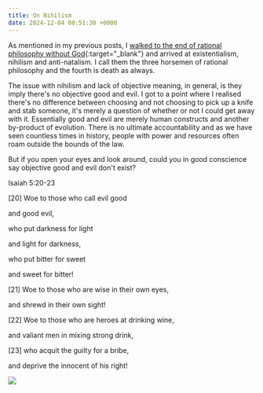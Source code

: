 ```yaml
---
title: On Nihilism
date: 2024-12-04 00:51:30 +0000
---
```


As mentioned in my previous posts, I [walked to the end of rational philosophy without God](../on-gdel-incompleteness-theorems/){:target="_blank"} and arrived at existentialism, nihilism and anti-natalism. I call them the three horsemen of rational philosophy and the fourth is death as always.

The issue with nihilism and lack of objective meaning, in general, is they imply there's no objective good and evil. I got to a point where I realised there's no difference between choosing and not choosing to pick up a knife and stab someone, it's merely a question of whether or not I could get away with it. Essentially good and evil are merely human constructs and another by-product of evolution. There is no ultimate accountability and as we have seen countless times in history, people with power and resources often roam outside the bounds of the law.

But if you open your eyes and look around, could you in good conscience say objective good and evil don't exist?

Isaiah 5:20-23

[20] Woe to those who call evil good

and good evil,

who put darkness for light

and light for darkness,

who put bitter for sweet

and sweet for bitter! 

[21] Woe to those who are wise in their own eyes,

and shrewd in their own sight! 

[22] Woe to those who are heroes at drinking wine,

and valiant men in mixing strong drink, 

[23] who acquit the guilty for a bribe,

and deprive the innocent of his right!

![](/f2999d4ac745d9edf922fbd660acf876.jpeg)